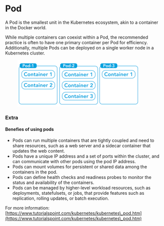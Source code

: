 # Pod

A Pod is the smallest unit in the Kubernetes ecosystem, akin to a container in the Docker world.

While multiple containers can coexist within a Pod, the recommended practice is often to have one primary container per Pod for efficiency. Additionally, multiple Pods can be deployed on a single worker node in a Kubernetes cluster.

<figure><img src="../../.gitbook/assets/image (6).png" alt=""><figcaption></figcaption></figure>

### Extra&#x20;

#### Benefies of using pods

* Pods can run multiple containers that are tightly coupled and need to share resources, such as a web server and a sidecar container that updates the web content.
* Pods have a unique IP address and a set of ports within the cluster, and can communicate with other pods using the pod IP address.
* Pods can mount volumes for persistent or shared data among the containers in the pod.
* Pods can define health checks and readiness probes to monitor the status and availability of the containers.
* Pods can be managed by higher-level workload resources, such as deployments, statefulsets, or jobs, that provide features such as replication, rolling updates, or batch execution.

For more information: [https://www.tutorialspoint.com/kubernetes/kubernetes\_pod.htm](https://www.tutorialspoint.com/kubernetes/kubernetes\_pod.htm)





